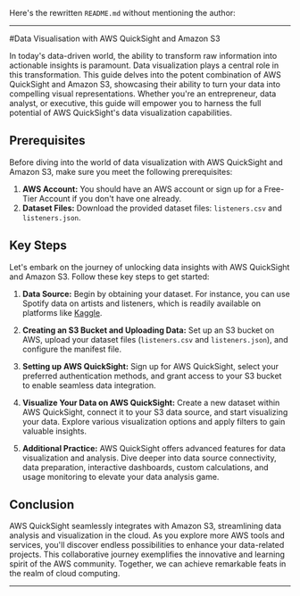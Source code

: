 Here's the rewritten `README.md` without mentioning the author:

---

#Data Visualisation with AWS QuickSight and Amazon S3

In today's data-driven world, the ability to transform raw information into actionable insights is paramount. Data visualization plays a central role in this transformation. This guide delves into the potent combination of AWS QuickSight and Amazon S3, showcasing their ability to turn your data into compelling visual representations. Whether you're an entrepreneur, data analyst, or executive, this guide will empower you to harness the full potential of AWS QuickSight's data visualization capabilities.

## Prerequisites

Before diving into the world of data visualization with AWS QuickSight and Amazon S3, make sure you meet the following prerequisites:

1. **AWS Account:** You should have an AWS account or sign up for a Free-Tier Account if you don't have one already.
2. **Dataset Files:** Download the provided dataset files: `listeners.csv` and `listeners.json`.

## Key Steps

Let's embark on the journey of unlocking data insights with AWS QuickSight and Amazon S3. Follow these key steps to get started:

1. **Data Source:** Begin by obtaining your dataset. For instance, you can use Spotify data on artists and listeners, which is readily available on platforms like [Kaggle](https://www.kaggle.com/datasets).

2. **Creating an S3 Bucket and Uploading Data:** Set up an S3 bucket on AWS, upload your dataset files (`listeners.csv` and `listeners.json`), and configure the manifest file.

3. **Setting up AWS QuickSight:** Sign up for AWS QuickSight, select your preferred authentication methods, and grant access to your S3 bucket to enable seamless data integration.

4. **Visualize Your Data on AWS QuickSight:** Create a new dataset within AWS QuickSight, connect it to your S3 data source, and start visualizing your data. Explore various visualization options and apply filters to gain valuable insights.

5. **Additional Practice:** AWS QuickSight offers advanced features for data visualization and analysis. Dive deeper into data source connectivity, data preparation, interactive dashboards, custom calculations, and usage monitoring to elevate your data analysis game.

## Conclusion

AWS QuickSight seamlessly integrates with Amazon S3, streamlining data analysis and visualization in the cloud. As you explore more AWS tools and services, you'll discover endless possibilities to enhance your data-related projects. This collaborative journey exemplifies the innovative and learning spirit of the AWS community. Together, we can achieve remarkable feats in the realm of cloud computing.

---
